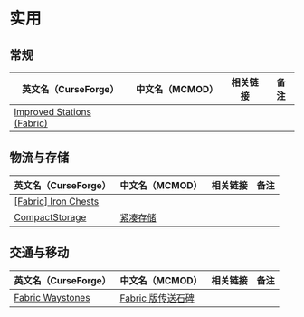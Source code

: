# 实用

## 常规

| 英文名（CurseForge）                                                                         | 中文名（MCMOD） | 相关链接 | 备注 |
| -------------------------------------------------------------------------------------------- | --------------- | -------- | ---- |
| [Improved Stations (Fabric)](https://www.curseforge.com/minecraft/mc-mods/improved-stations) |                 |          |      |

## 物流与存储

| 英文名（CurseForge）                                                                    | 中文名（MCMOD）                                  | 相关链接 | 备注 |
| --------------------------------------------------------------------------------------- | ------------------------------------------------ | -------- | ---- |
| [[Fabric] Iron Chests](https://www.curseforge.com/minecraft/mc-mods/iron-chests-fabric) |                                                  |          |      |
| [CompactStorage](https://www.curseforge.com/minecraft/mc-mods/compactstorage)           | [紧凑存储](https://www.mcmod.cn/class/2977.html) |          |      |

## 交通与移动

| 英文名（CurseForge）                                                              | 中文名（MCMOD）                                           | 相关链接 | 备注 |
| --------------------------------------------------------------------------------- | --------------------------------------------------------- | -------- | ---- |
| [Fabric Waystones](https://www.curseforge.com/minecraft/mc-mods/fabric-waystones) | [Fabric 版传送石碑](https://www.mcmod.cn/class/4333.html) |          |      |

